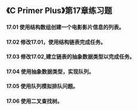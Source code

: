 ## 《C Primer Plus》第17章练习题

#### 17.01 使用结构数组创建一个电影影片信息的列表。

#### 17.02 修改17.01，使用结构链表完成任务。

#### 17.03 修改17.02,建立链表的抽象数据类型以完成任务。

#### 17.04 使用抽象数据类型，实现队列。

#### 17.05 使用队列模拟排队问题。

#### 17.06 使用二叉查找树。